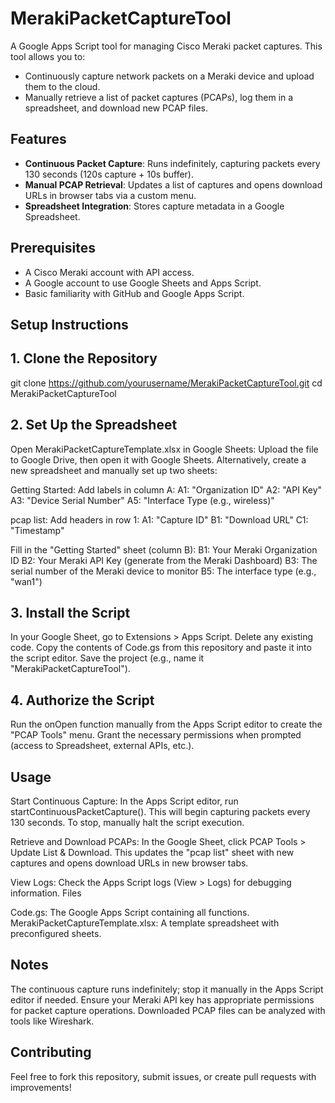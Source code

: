 # MerakiPacketCaptureTool

A Google Apps Script tool for managing Cisco Meraki packet captures. This tool allows you to:
- Continuously capture network packets on a Meraki device and upload them to the cloud.
- Manually retrieve a list of packet captures (PCAPs), log them in a spreadsheet, and download new PCAP files.

## Features
- **Continuous Packet Capture**: Runs indefinitely, capturing packets every 130 seconds (120s capture + 10s buffer).
- **Manual PCAP Retrieval**: Updates a list of captures and opens download URLs in browser tabs via a custom menu.
- **Spreadsheet Integration**: Stores capture metadata in a Google Spreadsheet.

## Prerequisites
- A Cisco Meraki account with API access.
- A Google account to use Google Sheets and Apps Script.
- Basic familiarity with GitHub and Google Apps Script.

## Setup Instructions ## 

## 1. Clone the Repository

git clone https://github.com/yourusername/MerakiPacketCaptureTool.git
cd MerakiPacketCaptureTool

## 2. Set Up the Spreadsheet
Open MerakiPacketCaptureTemplate.xlsx in Google Sheets:
Upload the file to Google Drive, then open it with Google Sheets.
Alternatively, create a new spreadsheet and manually set up two sheets:

Getting Started: Add labels in column A:
  A1: "Organization ID"
  A2: "API Key"
  A3: "Device Serial Number"
  A5: "Interface Type (e.g., wireless)"

pcap list: Add headers in row 1:
  A1: "Capture ID"
  B1: "Download URL"
  C1: "Timestamp"

Fill in the "Getting Started" sheet (column B):
  B1: Your Meraki Organization ID
  B2: Your Meraki API Key (generate from the Meraki Dashboard)
  B3: The serial number of the Meraki device to monitor
  B5: The interface type (e.g., "wan1")

## 3. Install the Script
In your Google Sheet, go to Extensions > Apps Script.
Delete any existing code.
Copy the contents of Code.gs from this repository and paste it into the script editor.
Save the project (e.g., name it "MerakiPacketCaptureTool").

## 4. Authorize the Script
Run the onOpen function manually from the Apps Script editor to create the "PCAP Tools" menu.
Grant the necessary permissions when prompted (access to Spreadsheet, external APIs, etc.).

## Usage

Start Continuous Capture:
In the Apps Script editor, run startContinuousPacketCapture().
This will begin capturing packets every 130 seconds. To stop, manually halt the script execution.

Retrieve and Download PCAPs:
In the Google Sheet, click PCAP Tools > Update List & Download.
This updates the "pcap list" sheet with new captures and opens download URLs in new browser tabs.

View Logs:
Check the Apps Script logs (View > Logs) for debugging information.
Files

Code.gs: The Google Apps Script containing all functions.
MerakiPacketCaptureTemplate.xlsx: A template spreadsheet with preconfigured sheets.


## Notes

The continuous capture runs indefinitely; stop it manually in the Apps Script editor if needed.
Ensure your Meraki API key has appropriate permissions for packet capture operations.
Downloaded PCAP files can be analyzed with tools like Wireshark.


## Contributing
Feel free to fork this repository, submit issues, or create pull requests with improvements!
